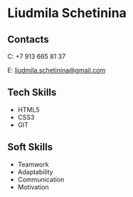 # Liudmila Schetinina

## Contacts
C: +7 913 665 81 37

E: liudmila.schetinina@gmail.com

## Tech Skills 

* HTML5
* CSS3
* GIT

## Soft Skills

* Teamwork
* Adaptability 
* Communication 
* Motivation 
